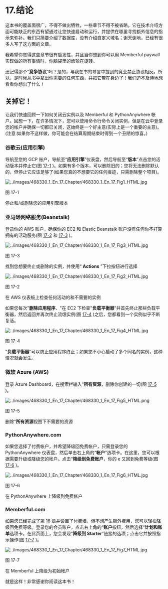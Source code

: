 # 17.结论

这本书的覆盖面很广，不得不做出牺牲，一些章节不得不被省略。它在技术介绍方面可能缺乏的东西有望通过让您快速启动和运行，并提供在哪里寻找额外信息的指示来弥补。我们只简要介绍了数据库，没有介绍自定义域名；谢天谢地，已经有很多人写了这方面的文章。

我希望你觉得这些章节很有启发性，并且当你想到你可以用 Memberful paywall 实现做的所有事情时，你脑袋里的齿轮在旋转。

还记得那个“**竞争协议**”吗？是的，与我在书的导言中提到的竞业禁止协议相反。所以，是时候从书中拿出你需要的任何东西，并把它带在身边了！我们迫不及待地想看看你想出了什么！

## 关掉它！

让我们快速回顾一下如何关闭云实例以及 Memberful 和 PythonAnywhere 帐户。回想一下，在许多情况下，您可以使用命令行命令关闭实例，但是在云中登录您的帐户并确保一切都已关闭，这始终是一个好主意(实际上是一个重要的主意)。(注意:如果你不这样做，你可能会在结算周期结束时得到一个丑陋的惊喜。)

### 谷歌云(应用引擎)

导航至您的 GCP 账户，导航至“**应用引擎**”仪表盘，然后导航至“**版本**”点击您的活动版本并停止它(图 [17-1](#Fig1) )。如果有多个版本，可以删除旧的；您将无法删除默认的，但停止它应该足够了(如果您真的不想要它的任何痕迹，只需删除整个项目)。

![../images/468330_1_En_17_Chapter/468330_1_En_17_Fig1_HTML.jpg](../images/468330_1_En_17_Chapter/468330_1_En_17_Fig1_HTML.jpg)

图 17-1

停止和/或删除您的应用引擎版本

### 亚马逊网络服务(Beanstalk)

登录你的 AWS 账户，确保你的 EC2 和 Elastic Beanstalk 账户没有任何你不打算拥有的活动服务(图 [17-2](#Fig2) 和 [17-3](#Fig3) )。

![../images/468330_1_En_17_Chapter/468330_1_En_17_Fig3_HTML.jpg](../images/468330_1_En_17_Chapter/468330_1_En_17_Fig3_HTML.jpg)

图 17-3

找到您想要终止或删除的实例，并使用“ **Actions** ”下拉按钮进行选择

![../images/468330_1_En_17_Chapter/468330_1_En_17_Fig2_HTML.jpg](../images/468330_1_En_17_Chapter/468330_1_En_17_Fig2_HTML.jpg)

图 17-2

在 AWS 仪表板上检查任何活动的和不需要的实例

如果您每次"**删除应用程序**、"在 EC2 下检查"**负载平衡器**"并首先终止那些负载平衡器，然后返回并再次终止流氓实例(图 [17-4](#Fig4) )之后，您都看到一个实例似乎不断复活。

![../images/468330_1_En_17_Chapter/468330_1_En_17_Fig4_HTML.jpg](../images/468330_1_En_17_Chapter/468330_1_En_17_Fig4_HTML.jpg)

图 17-4

"**负载平衡器**"可以防止应用程序终止；如果您不小心启动了多个同名的实例，这种情况就会发生。

### 微软 Azure (AWS)

登录 Azure Dashboard，在搜索栏输入“**所有资源**，删除你创建的一切(图 [17-5](#Fig5) )。

![../images/468330_1_En_17_Chapter/468330_1_En_17_Fig5_HTML.png](../images/468330_1_En_17_Chapter/468330_1_En_17_Fig5_HTML.png)

图 17-5

删除“**所有资源**视图下不需要的资源

### PythonAnywhere.com

如果您选择了付费帐户，并希望降级回免费帐户，只需登录您的 PythonAnywhere 仪表盘，然后单击右上角的“**帐户**”选项卡。在这里，您可以根据需要升级或降级您的帐户。点击“**降级到免费账户**，你的 e 又回到免费等级(图 [17-6](#Fig6) )。

![../images/468330_1_En_17_Chapter/468330_1_En_17_Fig6_HTML.jpg](../images/468330_1_En_17_Chapter/468330_1_En_17_Fig6_HTML.jpg)

图 17-6

在 PythonAnywhere 上降级到免费帐户

### Memberful.com

如果您已经完成了第 [16](16.html) 章并设置了付费墙，但不想产生额外费用，您可以轻松降级回免费等级。登录您的会员账户，点击右上角的“**账户**按钮，然后选择“**计划和账单**选项卡。在此页面上，您会发现“**降级到 Starter**”链接的选项；点击它并按照指示操作(图 [17-7](#Fig7) )。

![../images/468330_1_En_17_Chapter/468330_1_En_17_Fig7_HTML.jpg](../images/468330_1_En_17_Chapter/468330_1_En_17_Fig7_HTML.jpg)

图 17-7

在 Memberful 上降级为初始帐户

就是这样！非常感谢你阅读这本书！